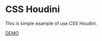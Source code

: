 # CSS Houdini

This is simple example of use CSS Houdini.

[DEMO]

[demo]: https://kamilwilk95.github.io/CSS_Houdini/index.html